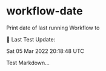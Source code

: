# workflow-date
Print date of last running Workflow to 

🎉 Last Test Update: 
<!-- DEFAULT-TAG:START -->
Sat  05 Mar 2022  20:18:48 UTC
<!-- DEFAULT-TAG:END -->


Test Markdown...

